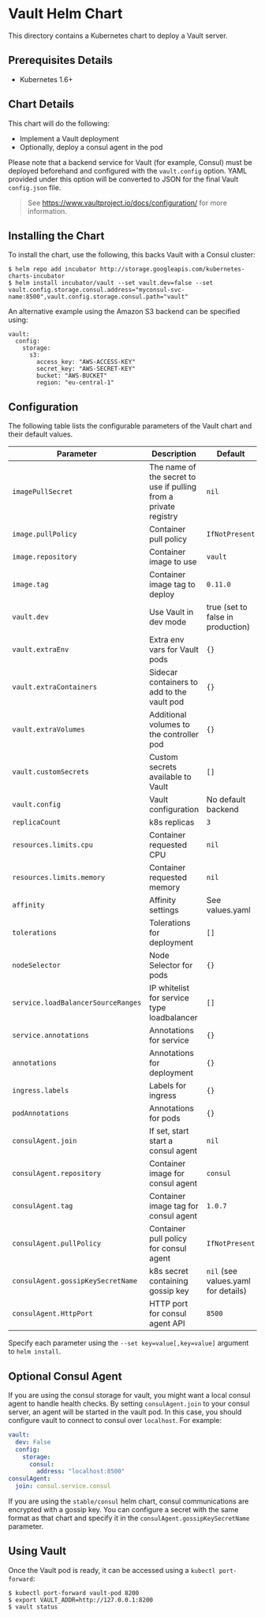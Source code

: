 # Vault Helm Chart

This directory contains a Kubernetes chart to deploy a Vault server.

## Prerequisites Details

* Kubernetes 1.6+

## Chart Details

This chart will do the following:

* Implement a Vault deployment
* Optionally, deploy a consul agent in the pod

Please note that a backend service for Vault (for example, Consul) must
be deployed beforehand and configured with the `vault.config` option. YAML
provided under this option will be converted to JSON for the final Vault
`config.json` file.

> See https://www.vaultproject.io/docs/configuration/ for more information.

## Installing the Chart

To install the chart, use the following, this backs Vault with a Consul cluster:

```console
$ helm repo add incubator http://storage.googleapis.com/kubernetes-charts-incubator
$ helm install incubator/vault --set vault.dev=false --set vault.config.storage.consul.address="myconsul-svc-name:8500",vault.config.storage.consul.path="vault"
```

An alternative example using the Amazon S3 backend can be specified using:

```
vault:
  config:
    storage:
      s3:
        access_key: "AWS-ACCESS-KEY"
        secret_key: "AWS-SECRET-KEY"
        bucket: "AWS-BUCKET"
        region: "eu-central-1"
```

## Configuration

The following table lists the configurable parameters of the Vault chart and their default values.

|             Parameter             |              Description                 |               Default               |
|-----------------------------------|------------------------------------------|-------------------------------------|
| `imagePullSecret`                 | The name of the secret to use if pulling from a private registry | `nil`       |
| `image.pullPolicy`                | Container pull policy                    | `IfNotPresent`                      |
| `image.repository`                | Container image to use                   | `vault`                             |
| `image.tag`                       | Container image tag to deploy            | `0.11.0`                            |
| `vault.dev`                       | Use Vault in dev mode                    | true (set to false in production)   |
| `vault.extraEnv`                  | Extra env vars for Vault pods            | `{}`                                |
| `vault.extraContainers`           | Sidecar containers to add to the vault pod | `{}`                              |
| `vault.extraVolumes`              | Additional volumes to the controller pod | `{}`                                |
| `vault.customSecrets`             | Custom secrets available to Vault        | `[]`                                |
| `vault.config`                    | Vault configuration                      | No default backend                  |
| `replicaCount`                    | k8s replicas                             | `3`                                 |
| `resources.limits.cpu`            | Container requested CPU                  | `nil`                               |
| `resources.limits.memory`         | Container requested memory               | `nil`                               |
| `affinity`                        | Affinity settings                        | See values.yaml                     |
| `tolerations`                     | Tolerations for deployment               | `[]`                                |
| `nodeSelector`                    | Node Selector for pods                   | `{}`                                |
| `service.loadBalancerSourceRanges`| IP whitelist for service type loadbalancer   | `[]`                            |
| `service.annotations`             | Annotations for service                  | `{}`                                |
| `annotations`                     | Annotations for deployment               | `{}`                                |
| `ingress.labels`                  | Labels for ingress                       | `{}`                                |
| `podAnnotations`                  | Annotations for pods                     | `{}`                                |
| `consulAgent.join`                | If set, start start a consul agent       | `nil`                               |
| `consulAgent.repository`          | Container image for consul agent         | `consul`                            |
| `consulAgent.tag`                 | Container image tag for consul agent     | `1.0.7`                             |
| `consulAgent.pullPolicy`          | Container pull policy for consul agent   | `IfNotPresent`                      |
| `consulAgent.gossipKeySecretName` | k8s secret containing gossip key         | `nil` (see values.yaml for details) |
| `consulAgent.HttpPort`            | HTTP port for consul agent API           | `8500`                              |

Specify each parameter using the `--set key=value[,key=value]` argument to `helm install`.

## Optional Consul Agent

If you are using the consul storage for vault, you might want a local
consul agent to handle health checks.  By setting `consulAgent.join`
to your consul server, an agent will be started in the vault pod.  In
this case, you should configure vault to connect to consul over
`localhost`.  For example:

```yaml
vault:
  dev: False
  config:
    storage:
      consul:
        address: "localhost:8500"
consulAgent:
  join: consul.service.consul
```

If you are using the `stable/consul` helm chart, consul communications
are encrypted with a gossip key.  You can configure a secret with the
same format as that chart and specify it in the
`consulAgent.gossipKeySecretName` parameter.

## Using Vault

Once the Vault pod is ready, it can be accessed using a `kubectl
port-forward`:

```console
$ kubectl port-forward vault-pod 8200
$ export VAULT_ADDR=http://127.0.0.1:8200
$ vault status
```
